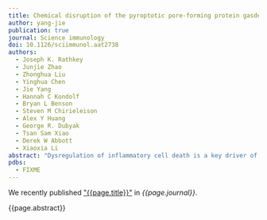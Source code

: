 ```yaml
---
title: Chemical disruption of the pyroptotic pore-forming protein gasdermin D inhibits inflammatory cell death and sepsis
author: yang-jie
publication: true
journal: Science immunology
doi: 10.1126/sciimmunol.aat2738
authors:
  - Joseph K. Rathkey
  - Junjie Zhao
  - Zhonghua Liu
  - Yinghua Chen
  - Jie Yang
  - Hannah C Kondolf
  - Bryan L Benson
  - Steven M Chirieleison
  - Alex Y Huang
  - George R. Dubyak
  - Tsan Sam Xiao 
  - Derek W Abbott
  - Xiaoxia Li
abstract: "Dysregulation of inflammatory cell death is a key driver of many inflammatory diseases. Pyroptosis, a highly inflammatory form of cell death, uses intracellularly generated pores to disrupt electrolyte homeostasis and execute cell death. Gasdermin D, the pore-forming effector protein of pyroptosis, coordinates membrane lysis and the release of highly inflammatory molecules, such as interleukin-1β, which potentiate the overactivation of the innate immune response. However, to date, there is no pharmacologic mechanism to disrupt pyroptosis. Here, we identify necrosulfonamide as a direct chemical inhibitor of gasdermin D, the pyroptotic pore-forming protein, which binds directly to gasdermin D to inhibit pyroptosis. Pharmacologic inhibition of pyroptotic cell death by necrosulfonamide is efficacious in sepsis models and suggests that gasdermin D inhibitors may be efficacious clinically in inflammatory diseases."
pdbs:
  - FIXME
---
```


We recently published ["{{page.title}}"](https://doi.org/{{page.doi}}) in *{{page.journal}}*.

{{page.abstract}}

